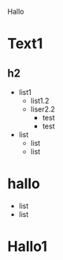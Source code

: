 Hallo

# Text1

## h2

- list1
  - list1.2
  - liser2.2
    - test
    - test
- list
  - list
  - list

# hallo

- list
- list

# Hallo1